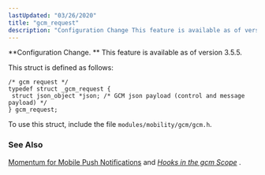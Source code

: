 ```yaml
---
lastUpdated: "03/26/2020"
title: "gcm_request"
description: "Configuration Change This feature is available as of version 3 5 5 This struct is defined as follows To use this struct include the file modules mobility gcm gcm h Momentum for Mobile Push Notifications and Chapter 62 Hooks in the gcm Scope..."
---
```


**Configuration Change. ** This feature is available as of version 3.5.5.

This struct is defined as follows:

```
/* gcm request */
typedef struct _gcm_request {
 struct json_object *json; /* GCM json payload (control and message payload) */
} gcm_request;
```

To use this struct, include the file `modules/mobility/gcm/gcm.h`.

### <a name="idp43202336"></a> See Also

[Momentum for Mobile Push Notifications](/momentum/3/3-push) and [*Hooks in the gcm Scope*](/momentum/3/3-api/hooks-gcm) .